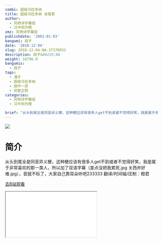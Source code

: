 ```yaml
---
combi: 超级马拉多纳
title: 超级马拉多纳 会错意
author:
  - 风物诗字幕组
  - 汉中则为橙
zmz: 风物诗字幕组
publishdate: '2001-01-03'
bangumi: 段子
date: '2018-12-04'
slug: 2018-12-04-NA-37378933
description: 段子&#8226;NA
weight: 18796.0
bangumis:
  - 段子
tags:
  - 漫才
  - 超级马拉多纳
  - 田中一彦
  - 武智正刚
categories:
  - 风物诗字幕组
  - 汉中则为橙

brief: "从头到尾全是同音异义梗，这种梗应该有很多人get不到或者不觉得好笑，我是属于非常喜欢的那一类人，所以加了双语字幕（差点没把我累死.jpg 关西弁好难.jpg），音就不标了，大家自己靠耳朵听吧233333 翻译/时间轴/压制：橙君"
---
```

![](https://i.imgur.com/pHsZc6P.jpg)
# 简介  
从头到尾全是同音异义梗，这种梗应该有很多人get不到或者不觉得好笑，我是属于非常喜欢的那一类人，所以加了双语字幕（差点没把我累死.jpg 关西弁好难.jpg），音就不标了，大家自己靠耳朵听吧233333
翻译/时间轴/压制：橙君  

[去B站观看](https://www.bilibili.com/video/av37378933/)
<div class ="resp-container"><iframe class="testiframe" src="//player.bilibili.com/player.html?aid=37378933"", scrolling="no", allowfullscreen="true" > </iframe></div> 
